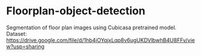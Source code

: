 # Floorplan-object-detection
Segmentation of floor plan images using Cubicasa pretrained model.
Dataset: https://drive.google.com/file/d/1hb4iOYqjxLqp8v6ugUKDVlbwhB4U8FFv/view?usp=sharing
